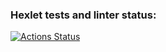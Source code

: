 ### Hexlet tests and linter status:
[![Actions Status](https://github.com/coder108-gh/python-project-50/actions/workflows/hexlet-check.yml/badge.svg)](https://github.com/coder108-gh/python-project-50/actions)